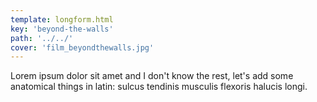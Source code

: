```yaml
---
template: longform.html
key: 'beyond-the-walls'
path: '../../'
cover: 'film_beyondthewalls.jpg'
---
```


Lorem ipsum dolor sit amet and I don't know the rest, let's add some anatomical things in latin: sulcus tendinis musculis flexoris halucis longi.